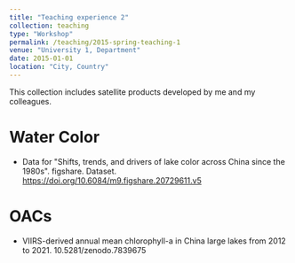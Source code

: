 ```yaml
---
title: "Teaching experience 2"
collection: teaching
type: "Workshop"
permalink: /teaching/2015-spring-teaching-1
venue: "University 1, Department"
date: 2015-01-01
location: "City, Country"
---
```


This collection includes satellite products developed by me and my colleagues.

Water Color
======
* Data for "Shifts, trends, and drivers of lake color across China since the 1980s". figshare. Dataset. https://doi.org/10.6084/m9.figshare.20729611.v5

OACs
======
* VIIRS-derived annual mean chlorophyll-a in China large lakes from 2012 to 2021. 10.5281/zenodo.7839675
